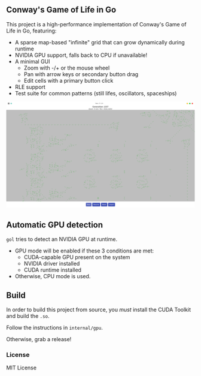 ## Conway's Game of Life in Go

This project is a high-performance implementation of Conway's Game of Life in Go, featuring:

- A sparse map-based "infinite" grid that can grow dynamically during runtime
- NVIDIA GPU support, falls back to CPU if unavailable!
- A minimal GUI
  - Zoom with -/+ or the mouse wheel
  - Pan with arrow keys or secondary button drag
  - Edit cells with a primary button click
- RLE support 
- Test suite for common patterns (still lifes, oscillators, spaceships)

![Screenshot](assets/gol.png)

## Automatic GPU detection
`gol` tries to detect an NVIDIA GPU at runtime.

- GPU mode will be enabled if these 3 conditions are met:
  - CUDA-capable GPU present on the system
  - NVIDIA driver installed
  - CUDA runtime installed
- Otherwise, CPU mode is used.

## Build
In order to build this project from source, you *must* install the CUDA Toolkit and build the `.so`. 

Follow the instructions in `internal/gpu`.

Otherwise, grab a release!

### License

MIT License
